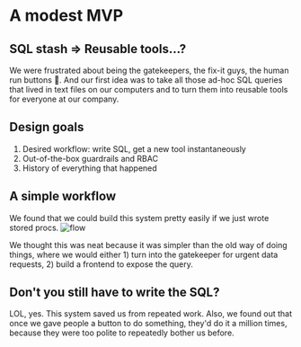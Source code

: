# A modest MVP

## SQL stash => Reusable tools...?
We were frustrated about being the gatekeepers, the fix-it guys, the human run buttons 🤖. And our first idea was to take all those ad-hoc SQL queries that lived in text files on our computers and to turn them into reusable tools for everyone at our company.

## Design goals
1. Desired workflow: write SQL, get a new tool instantaneously
2. Out-of-the-box guardrails and RBAC
3. History of everything that happened

## A simple workflow
We found that we could build this system pretty easily if we just wrote stored procs.
![flow](https://i.imgur.com/bjFWxrb.png)

We thought this was neat because it was simpler than the old way of doing things, where we would either 1) turn into the gatekeeper for urgent data requests, 2) build a frontend to expose the query. 

## Don't you still have to write the SQL?
LOL, yes. This system saved us from repeated work. Also, we found out that once we gave people a button to do something, they'd do it a million times, because they were too polite to repeatedly bother us before. 